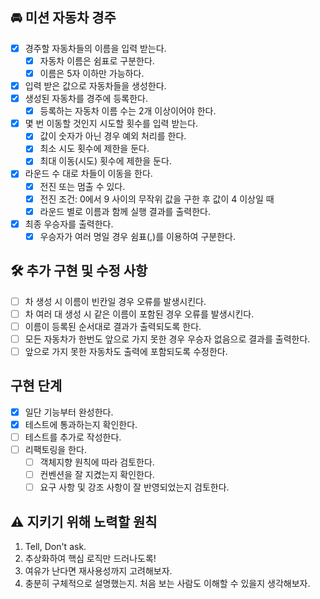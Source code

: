 ## 🚘 미션 자동차 경주  
- [x] 경주할 자동차들의 이름을 입력 받는다.    
  - [x] 자동차 이름은 쉼표로 구분한다.  
  - [x] 이름은 5자 이하만 가능하다.   
- [x] 입력 받은 값으로 자동차들을 생성한다.  
- [x] 생성된 자동차를 경주에 등록한다.    
  - [x] 등록하는 자동차 이름 수는 2개 이상이어야 한다.     
- [x] 몇 번 이동할 것인지 시도할 횟수를 입력 받는다.    
  - [x] 값이 숫자가 아닌 경우 예외 처리를 한다.  
  - [x] 최소 시도 횟수에 제한을 둔다.
  - [x] 최대 이동(시도) 횟수에 제한을 둔다.  
- [x] 라운드 수 대로 차들이 이동을 한다.  
  - [x] 전진 또는 멈출 수 있다.  
  - [x] 전진 조건: 0에서 9 사이의 무작위 값을 구한 후 값이 4 이상일 때  
  - [x] 라운드 별로 이름과 함께 실행 결과를 출력한다.   
- [x] 최종 우승자를 출력한다.  
  - [x] 우승자가 여러 명일 경우 쉼표(,)를 이용하여 구분한다.  
  
## 🛠️ 추가 구현 및 수정 사항  
- [ ] 차 생성 시 이름이 빈칸일 경우 오류를 발생시킨다.   
- [ ] 차 여러 대 생성 시 같은 이름이 포함된 경우 오류를 발생시킨다.  
- [ ] 이름이 등록된 순서대로 결과가 출력되도록 한다.  
- [ ] 모든 자동차가 한번도 앞으로 가지 못한 경우 우승자 없음으로 결과를 출력한다.  
- [ ] 앞으로 가지 못한 자동차도 출력에 포함되도록 수정한다.   

## 구현 단계  
- [x] 일단 기능부터 완성한다.  
- [x] 테스트에 통과하는지 확인한다.  
- [ ] 테스트를 추가로 작성한다.    
- [ ] 리팩토링을 한다.  
  - [ ] 객체지향 원칙에 따라 검토한다.  
  - [ ] 컨벤션을 잘 지켰는지 확인한다.  
  - [ ] 요구 사항 및 강조 사항이 잘 반영되었는지 검토한다.  
  
## ⚠️ 지키기 위해 노력할 원칙  
1. Tell, Don't ask.  
2. 추상화하여 핵심 로직만 드러나도록!   
3. 여유가 난다면 재사용성까지 고려해보자.  
4. 충분히 구체적으로 설명했는지. 처음 보는 사람도 이해할 수 있을지 생각해보자.   